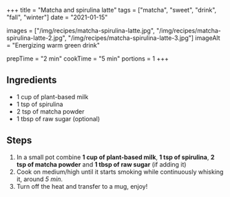 +++
title = "Matcha and spirulina latte"
tags = ["matcha", "sweet", "drink", "fall", "winter"]
date = "2021-01-15"

images = ["/img/recipes/matcha-spirulina-latte.jpg", "/img/recipes/matcha-spirulina-latte-2.jpg", "/img/recipes/matcha-spirulina-latte-3.jpg"]
imageAlt = "Energizing warm green drink"

prepTime = "2 min"
cookTime = "5 min"
portions = 1
+++

<div class="recipe-content">
<div class="ingredients">

## Ingredients

- 1 cup of plant-based milk
- 1 tsp of spirulina
- 2 tsp of matcha powder
- 1 tbsp of raw sugar (optional)

</div>
<div class="steps">

## Steps

1. In a small pot combine **1 cup of plant-based milk**, **1 tsp of spirulina**, **2 tsp of matcha powder** and **1 tbsp of raw sugar** (if adding it)
2. Cook on medium/high until it starts smoking while continuously whisking it, around _5 min_.
3. Turn off the heat and transfer to a mug, enjoy!

</div>
</div>
